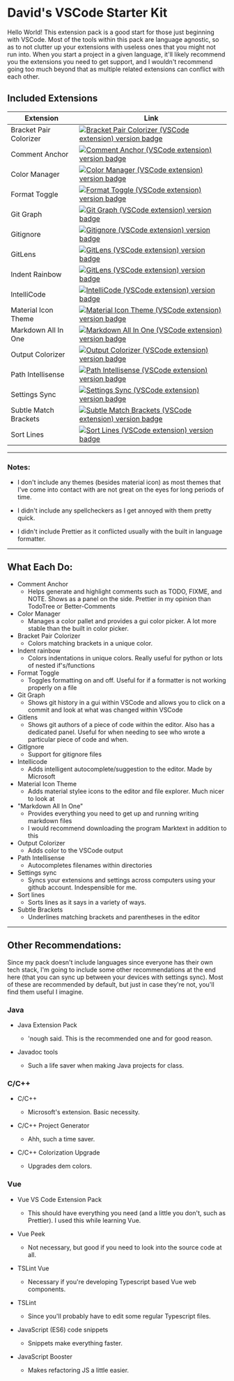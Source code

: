 # David's VSCode Starter Kit

Hello World! This extension pack is a good start for those just beginning with VSCode. Most of the tools within this pack are language agnostic, so as to not clutter up your extensions with useless ones that you might not run into. When you start a project in a given language, it'll likely recommend you the extensions you need to get support, and I wouldn't recommend going too much beyond that as multiple related extensions can conflict with each other.

## Included Extensions

| Extension              | Link                                                                                                                                                                                                                                                                                                           |
| ---------------------- | -------------------------------------------------------------------------------------------------------------------------------------------------------------------------------------------------------------------------------------------------------------------------------------------------------------- |
| Bracket Pair Colorizer | [![Bracket Pair Colorizer (VSCode extension) version badge](https://vsmarketplacebadge.apphb.com/version-short/CoenraadS.bracket-pair-colorizer-2.svg?color=blue&style=?style=for-the-badge&logo=visual-studio-co)](https://marketplace.visualstudio.com/items?itemName=CoenraadS.bracket-pair-colorizer-2)    |
| Comment Anchor         | [![Comment Anchor (VSCode extension) version badge](https://vsmarketplacebadge.apphb.com/version-short/exodiusstudios.comment-anchors.svg?color=blue&style=?style=for-the-badge&logo=visual-studi)](https://marketplace.visualstudio.com/items?itemName=exodiusstudios.comment-anchors)                        |
| Color Manager          | [![Color Manager (VSCode extension) version badge](https://vsmarketplacebadge.apphb.com/version-short/royaction.color-manager.svg?color=blue&style=?style=for-the-badge&logo=visual-studi)](https://marketplace.visualstudio.com/items?itemName=royaction.color-manager)                                       |
| Format Toggle          | [![Format Toggle (VSCode extension) version badge](https://vsmarketplacebadge.apphb.com/version-short/tombonnike.vscode-status-bar-format-toggle.svg?color=blue&style=?style=for-the-badge&logo=visual-studi)](https://marketplace.visualstudio.com/items?itemName=tombonnike.vscode-status-bar-format-toggle) |
| Git Graph              | [![Git Graph (VSCode extension) version badge](https://vsmarketplacebadge.apphb.com/version-short/mhutchie.git-graph.svg?color=blue&style=?style=for-the-badge&logo=visual-studi)](https://marketplace.visualstudio.com/items?itemName=mhutchie.git-graph)                                                     |
| Gitignore              | [![Gitignore (VSCode extension) version badge](https://vsmarketplacebadge.apphb.com/version-short/codezombiech.gitignore.svg?color=blue&style=?style=for-the-badge&logo=visual-studi)](https://marketplace.visualstudio.com/items?itemName=codezombiech.gitignore)                                             |
| GitLens                | [![GitLens (VSCode extension) version badge](https://vsmarketplacebadge.apphb.com/version-short/eamodio.gitlens.svg?color=blue&style=?style=for-the-badge&logo=visual-studio-co)](https://marketplace.visualstudio.com/items?itemName=eamodio.gitlens)                                                         |
| Indent Rainbow         | [![GitLens (VSCode extension) version badge](https://vsmarketplacebadge.apphb.com/version-short/eamodio.gitlens.svg?color=blue&style=?style=for-the-badge&logo=visual-studio-)](https://marketplace.visualstudio.com/items?itemName=oderwat.indent-rainbow)                                                    |
| IntelliCode            | [![IntelliCode (VSCode extension) version badge](https://vsmarketplacebadge.apphb.com/version-short/VisualStudioExptTeam.vscodeintellicode.svg?color=blue&style=?style=for-the-badge&logo=visual-studio-co)](https://marketplace.visualstudio.com/items?itemName=VisualStudioExptTeam.vscodeintellicode)       |
| Material Icon Theme    | [![Material Icon Theme (VSCode extension) version badge](https://vsmarketplacebadge.apphb.com/version-short/PKief.material-icon-theme.svg?color=blue&style=?style=for-the-badge&logo=visual-studio-co)](https://marketplace.visualstudio.com/items?itemName=PKief.material-icon-theme)                         |
| Markdown All In One    | [![Markdown All In One (VSCode extension) version badge](https://vsmarketplacebadge.apphb.com/version-short/yzhang.markdown-all-in-one.svg?color=blue&style=?style=for-the-badge&logo=visual-studio-co)](https://marketplace.visualstudio.com/items?itemName=yzhang.markdown-all-in-one)                       |
| Output Colorizer       | [![Output Colorizer (VSCode extension) version badge](https://vsmarketplacebadge.apphb.com/version-short/IBM.output-colorizer.svg?color=blue&style=?style=for-the-badge&logo=visual-studio-co)](https://marketplace.visualstudio.com/items?itemName=IBM.output-colorizer)                                      |
| Path Intellisense      | [![Path Intellisense (VSCode extension) version badge](https://vsmarketplacebadge.apphb.com/version-short/christian-kohler.path-intellisense.svg?color=blue&style=?style=for-the-badge&logo=visual-studio-co)](https://marketplace.visualstudio.com/items?itemName=christian-kohler.path-intellisense)         |
| Settings Sync          | [![Settings Sync (VSCode extension) version badge](https://vsmarketplacebadge.apphb.com/version-short/Shan.code-settings-sync.svg?color=blue&style=?style=for-the-badge&logo=visual-studio-co)](https://marketplace.visualstudio.com/items?itemName=Shan.code-settings-sync)                                   |
| Subtle Match Brackets  | [![Subtle Match Brackets (VSCode extension) version badge](https://vsmarketplacebadge.apphb.com/version-short/rafamel.subtle-brackets.svg?color=blue&style=?style=for-the-badge&logo=visual-studio-co)](https://marketplace.visualstudio.com/items?itemName=rafamel.subtle-brackets)                           |
| Sort Lines             | [![Sort Lines (VSCode extension) version badge](https://vsmarketplacebadge.apphb.com/version-short/tyriar.sort-lines.svg?color=blue&style=?style=for-the-badge&logo=visual-studio-co)](https://marketplace.visualstudio.com/items?itemName=tyriar.sort-lines)                                                  |

---

### Notes:

- I don't include any themes (besides material icon) as most themes that I've come into contact with are not great on the eyes for long periods of time.

- I didn't include any spellcheckers as I get annoyed with them pretty quick.

- I didn't include Prettier as it conflicted usually with the built in language formatter.

---

## What Each Do:

- Comment Anchor
  - Helps generate and highlight comments such as TODO, FIXME, and NOTE. Shows as a panel on the side. Prettier in my opinion than TodoTree or Better-Comments
- Color Manager
  - Manages a color pallet and provides a gui color picker. A lot more stable than the built in color picker.
- Bracket Pair Colorizer
  - Colors matching brackets in a unique color.
- Indent rainbow
  - Colors indentations in unique colors. Really useful for python or lots of nested if's/functions
- Format Toggle
  - Toggles formatting on and off. Useful for if a formatter is not working properly on a file
- Git Graph
  - Shows git history in a gui within VSCode and allows you to click on a commit and look at what was changed within VSCode
- Gitlens
  - Shows git authors of a piece of code within the editor. Also has a dedicated panel. Useful for when needing to see who wrote a particular piece of code and when.
- GitIgnore
  - Support for gitignore files
- Intellicode
  - Adds intelligent autocomplete/suggestion to the editor. Made by Microsoft
- Material Icon Theme
  - Adds material stylee icons to the editor and file explorer. Much nicer to look at
- "Markdown All In One"
  - Provides everything you need to get up and running writing markdown files
  - I would recommend downloading the program Marktext in addition to this
- Output Colorizer
  - Adds color to the VSCode output
- Path Intellisense
  - Autocompletes filenames within directories
- Settings sync
  - Syncs your extensions and settings across computers using your github account. Indespensible for me.
- Sort lines
  - Sorts lines as it says in a variety of ways.
- Subtle Brackets
  - Underlines matching brackets and parentheses in the editor

---

## Other Recommendations:

Since my pack doesn't include languages since everyone has their own tech stack, I'm going to include some other recommendations at the end here (that you can sync up between your devices with settings sync). Most of these are recommended by default, but just in case they're not, you'll find them useful I imagine.

### Java

- Java Extension Pack
  
  - 'nough said. This is the recommended one and for good reason.

- Javadoc tools
  
  - Such a life saver when making Java projects for class.

### C/C++

- C/C++
  
  - Microsoft's extension. Basic necessity.

- C/C++ Project Generator
  
  - Ahh, such a time saver.

- C/C++ Colorization Upgrade
  
  - Upgrades dem colors. 

### Vue

- Vue VS Code Extension Pack
  
  - This should have everything you need (and a little you don't, such as Prettier). I used this while learning Vue.

- Vue Peek
  
  - Not necessary, but good if you need to look into the source code at all.

- TSLint Vue
  
  - Necessary if you're developing Typescript based Vue web components.

- TSLint
  
  - Since you'll probably have to edit some regular Typescript files.

- JavaScript (ES6) code snippets
  
  - Snippets make everything faster.

- JavaScript Booster
  
  - Makes refactoring JS a little easier.

